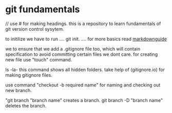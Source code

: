 # git fundamentals

// use # for making headings.
this is a repository to learn fundamentals of git version control sysytem.

to initilize we have to run
....
git init.
....
for more basics read [markdownguide](https://www.markdownguide.org/basic-syntax/)

we to ensure that we add a .gitignore file too, which will contain specification to avoid committing
certain files we dont care.
for creating new file use "touch" command.

ls -la- this command shows all hidden folders.
take help of (gitignore.io) for making gitignore files.

use command "checkout -b required name" for naming and checking out new branch.

"git branch "branch name" creates a branch.
git branch -D "branch name" deletes the branch.
